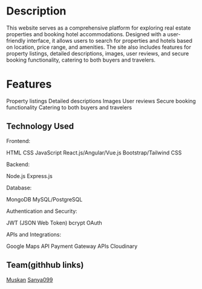 # Description 
This website serves as a comprehensive platform for exploring real estate properties 
and booking hotel accommodations. Designed with a user-friendly interface, it allows 
users to search for properties and hotels based on location, price range, and amenities.
The site also includes features for property listings, detailed descriptions, images, user reviews,
and secure booking functionality, catering to both buyers and travelers.

# Features
 Property listings 
 Detailed descriptions 
 Images
 User reviews
 Secure booking functionality
 Catering to both buyers and travelers

 ## Technology Used
 
Frontend:
 
HTML
CSS
JavaScript
React.js/Angular/Vue.js
Bootstrap/Tailwind CSS

Backend:

Node.js
Express.js

Database:

MongoDB
MySQL/PostgreSQL

Authentication and Security:

JWT (JSON Web Token)
bcrypt
OAuth

APIs and Integrations:

Google Maps API
Payment Gateway APIs
Cloudinary

## Team(githhub links)

[Muskan](https://github.com/Muskan01-engg/BEE-project.git  )
[Sanya099](https://github.com/sanya099/BEE-project  )




